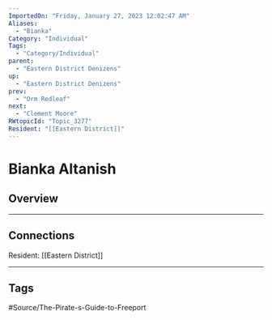 ```yaml
---
ImportedOn: "Friday, January 27, 2023 12:02:47 AM"
Aliases:
  - "Bianka"
Category: "Individual"
Tags:
  - "Category/Individual"
parent:
  - "Eastern District Denizens"
up:
  - "Eastern District Denizens"
prev:
  - "Orm Redleaf"
next:
  - "Clement Moore"
RWtopicId: "Topic_3277"
Resident: "[[Eastern District]]"
---
```

# Bianka Altanish
## Overview
---
## Connections
Resident: [[Eastern District]]


---
## Tags
#Source/The-Pirate-s-Guide-to-Freeport

